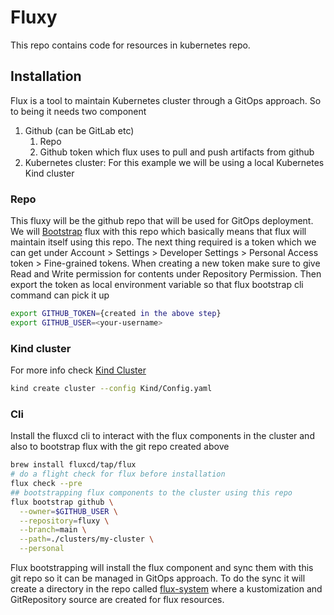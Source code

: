 # Fluxy

This repo contains code for resources in kubernetes repo.

## Installation 

Flux is a tool to maintain Kubernetes cluster through a GitOps approach. So to being it needs two component 
1. Github (can be GitLab etc)
    1. Repo
    2. Github token which flux uses to pull and push artifacts from github
2. Kubernetes cluster: For this example we will be using a local Kubernetes Kind cluster


### Repo

This fluxy will be the github repo that will be used for GitOps deployment. We will [Bootstrap](https://fluxcd.io/flux/installation/bootstrap/) flux with this repo which basically means that flux will maintain itself using this repo. The next thing required is a token which we can get under Account > Settings > Developer Settings > Personal Access token > Fine-grained tokens. When creating a new token make sure to give Read and Write permission for contents under Repository Permission. Then export the token as local environment variable so that flux bootstrap cli command can pick it up 
```bash
export GITHUB_TOKEN={created in the above step}
export GITHUB_USER=<your-username>
```


### Kind cluster
For more info check [Kind Cluster](https://github.com/anityam/cluster)
```bash
kind create cluster --config Kind/Config.yaml
```

### Cli
Install the fluxcd cli to interact with the flux components in the cluster and also to bootstrap flux with the git repo created above

```bash
brew install fluxcd/tap/flux
# do a flight check for flux before installation 
flux check --pre
## bootstrapping flux components to the cluster using this repo
flux bootstrap github \
  --owner=$GITHUB_USER \
  --repository=fluxy \
  --branch=main \
  --path=./clusters/my-cluster \
  --personal
```

Flux bootstrapping will install the flux component and sync them with this git repo so it can be managed in GitOps approach. To do the sync it will create a directory in the repo called [flux-system](./clusters/my-cluster/flux-system/) where a kustomization and GitRepository source are created for flux resources.


### 
